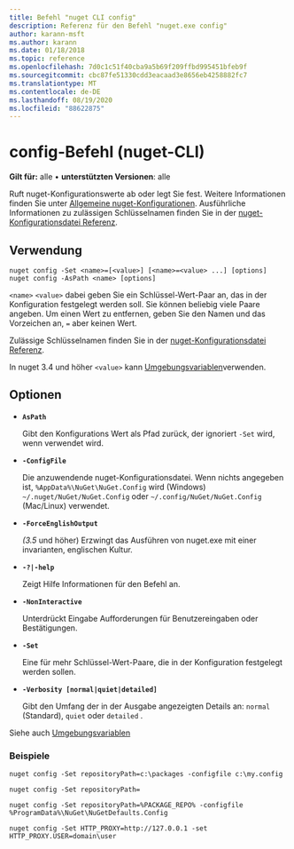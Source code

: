 ```yaml
---
title: Befehl "nuget CLI config"
description: Referenz für den Befehl "nuget.exe config"
author: karann-msft
ms.author: karann
ms.date: 01/18/2018
ms.topic: reference
ms.openlocfilehash: 7d0c1c51f40cba9a5b69f209ffbd995451bfeb9f
ms.sourcegitcommit: cbc87fe51330cdd3eacaad3e8656eb4258882fc7
ms.translationtype: MT
ms.contentlocale: de-DE
ms.lasthandoff: 08/19/2020
ms.locfileid: "88622875"
---
```

# <a name="config-command-nuget-cli"></a>config-Befehl (nuget-CLI)

**Gilt für:** alle &bullet; **unterstützten Versionen**: alle

Ruft nuget-Konfigurationswerte ab oder legt Sie fest. Weitere Informationen finden Sie unter [Allgemeine nuget-Konfigurationen](../../consume-packages/configuring-nuget-behavior.md). Ausführliche Informationen zu zulässigen Schlüsselnamen finden Sie in der [nuget-Konfigurationsdatei Referenz](../nuget-config-file.md).

## <a name="usage"></a>Verwendung

```cli
nuget config -Set <name>=[<value>] [<name>=<value> ...] [options]
nuget config -AsPath <name> [options]
```

`<name>` `<value>` dabei geben Sie ein Schlüssel-Wert-Paar an, das in der Konfiguration festgelegt werden soll. Sie können beliebig viele Paare angeben. Um einen Wert zu entfernen, geben Sie den Namen und das Vorzeichen an, `=` aber keinen Wert.

Zulässige Schlüsselnamen finden Sie in der [nuget-Konfigurationsdatei Referenz](../nuget-config-file.md).

In nuget 3.4 und höher `<value>` kann [Umgebungsvariablen](cli-ref-environment-variables.md)verwenden.

## <a name="options"></a>Optionen


- **`AsPath`**

  Gibt den Konfigurations Wert als Pfad zurück, der ignoriert `-Set` wird, wenn verwendet wird.

- **`-ConfigFile`**

  Die anzuwendende nuget-Konfigurationsdatei. Wenn nichts angegeben ist, `%AppData%\NuGet\NuGet.Config` wird (Windows) `~/.nuget/NuGet/NuGet.Config` oder `~/.config/NuGet/NuGet.Config` (Mac/Linux) verwendet.

- **`-ForceEnglishOutput`**

  *(3.5* und höher) Erzwingt das Ausführen von nuget.exe mit einer invarianten, englischen Kultur.

- **`-?|-help`**

  Zeigt Hilfe Informationen für den Befehl an.

- **`-NonInteractive`**

  Unterdrückt Eingabe Aufforderungen für Benutzereingaben oder Bestätigungen.

- **`-Set`**

  Eine für mehr Schlüssel-Wert-Paare, die in der Konfiguration festgelegt werden sollen.

- **`-Verbosity [normal|quiet|detailed]`**

  Gibt den Umfang der in der Ausgabe angezeigten Details an: `normal` (Standard), `quiet` oder `detailed` .

Siehe auch [Umgebungsvariablen](cli-ref-environment-variables.md)

### <a name="examples"></a>Beispiele

```cli
nuget config -Set repositoryPath=c:\packages -configfile c:\my.config

nuget config -Set repositoryPath=

nuget config -Set repositoryPath=%PACKAGE_REPO% -configfile %ProgramData%\NuGet\NuGetDefaults.Config

nuget config -Set HTTP_PROXY=http://127.0.0.1 -set HTTP_PROXY.USER=domain\user
```
